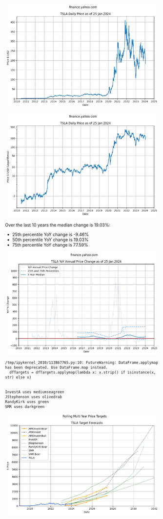     
![png](images/tsla-prices_4_0.png)
    



    
![png](images/tsla-prices_5_0.png)
    




Over the last 10 years the median change is 19.03%:
- 25th percentile YoY change is -9.46%
- 50th percentile YoY change is 19.03%
- 75th percentile YoY change is 77.59%




    
![png](images/tsla-prices_7_0.png)
    


    /tmp/ipykernel_2010/113867765.py:10: FutureWarning: DataFrame.applymap has been deprecated. Use DataFrame.map instead.
      dfTargets = dfTargets.applymap(lambda x: x.strip() if isinstance(x, str) else x)


    InvestA uses mediumseagreen
    JStephenson uses olivedrab
    RandyKirk uses green
    SMR uses darkgreen



    
![png](images/tsla-prices_11_1.png)
    

